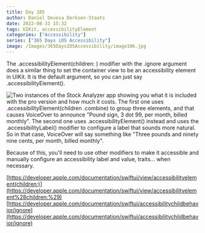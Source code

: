 ```yaml
---
title: Day 105
author: Daniel Devesa Derksen-Staats
date: 2022-08-31 15:32
tags: UIKit, accessibilityElement
categories: ["Accessibility"]
series: ["365 Days iOS Accessibility"]
image: /Images/365DaysIOSAccessibility/image106.jpg
---
```


The .accessibilityElement(children: ) modifier with the .ignore argument does a similar thing to set the container view to be an accessibility element in UIKit. It is the default argument, so you can just say .accessibilityElement().

![Two instances of the Stock Analyzer app showing you what it is included with the pro version and how much it costs. The first one uses .accessibilityElement(children .combine) to group three elements, and that causes VoiceOver to announce "Pound sign, 3 dot 99, per month, billed monthly". The second one uses .accessibilityElement() instead and uses the .accessibilityLabel() modifier to configure a label that sounds more natural. So in that case, VoiceOver will say something like "Three pounds and ninety nine cents, per month, billed monthly".](/Images/365DaysIOSAccessibility/image106.jpg)

Because of this, you'll need to use other modifiers to make it accessible and manually configure an accessibility label and value, traits... when necessary. 

[https://developer.apple.com/documentation/swiftui/view/accessibilityelement(children:)](https://developer.apple.com/documentation/swiftui/view/accessibilityelement%28children:%29)
[https://developer.apple.com/documentation/swiftui/accessibilitychildbehavior/ignore](https://developer.apple.com/documentation/swiftui/accessibilitychildbehavior/ignore)

